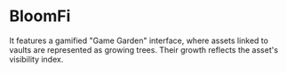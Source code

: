 # BloomFi
It features a gamified "Game Garden" interface, where assets linked to vaults are represented as growing trees. Their growth reflects the asset's visibility index.
